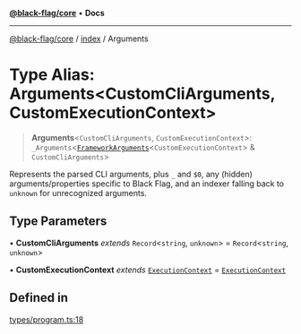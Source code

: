 [**@black-flag/core**](../../README.md) • **Docs**

***

[@black-flag/core](../../README.md) / [index](../README.md) / Arguments

# Type Alias: Arguments\<CustomCliArguments, CustomExecutionContext\>

> **Arguments**\<`CustomCliArguments`, `CustomExecutionContext`\>: `_Arguments`\<[`FrameworkArguments`](../../util/type-aliases/FrameworkArguments.md)\<`CustomExecutionContext`\> & `CustomCliArguments`\>

Represents the parsed CLI arguments, plus `_` and `$0`, any (hidden)
arguments/properties specific to Black Flag, and an indexer falling back to
`unknown` for unrecognized arguments.

## Type Parameters

• **CustomCliArguments** *extends* `Record`\<`string`, `unknown`\> = `Record`\<`string`, `unknown`\>

• **CustomExecutionContext** *extends* [`ExecutionContext`](../../util/type-aliases/ExecutionContext.md) = [`ExecutionContext`](../../util/type-aliases/ExecutionContext.md)

## Defined in

[types/program.ts:18](https://github.com/Xunnamius/black-flag/blob/cdc6af55387aac92b7d9fc16a57790068e4b6d49/types/program.ts#L18)
